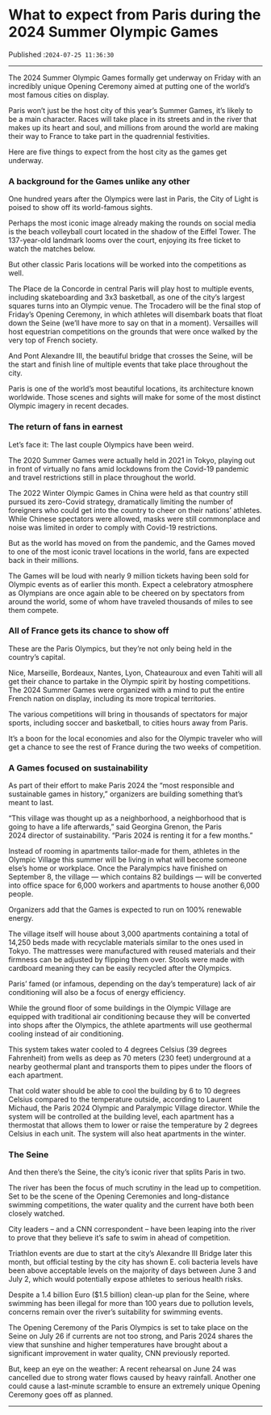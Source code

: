 # What to expect from Paris during the 2024 Summer Olympic Games

Published :`2024-07-25 11:36:30`

---

The 2024 Summer Olympic Games formally get underway on Friday with an incredibly unique Opening Ceremony aimed at putting one of the world’s most famous cities on display.

Paris won’t just be the host city of this year’s Summer Games, it’s likely to be a main character. Races will take place in its streets and in the river that makes up its heart and soul, and millions from around the world are making their way to France to take part in the quadrennial festivities.

Here are five things to expect from the host city as the games get underway.

### A background for the Games unlike any other

One hundred years after the Olympics were last in Paris, the City of Light is poised to show off its world-famous sights.

Perhaps the most iconic image already making the rounds on social media is the beach volleyball court located in the shadow of the Eiffel Tower. The 137-year-old landmark looms over the court, enjoying its free ticket to watch the matches below.

But other classic Paris locations will be worked into the competitions as well.

The Place de la Concorde in central Paris will play host to multiple events, including skateboarding and 3x3 basketball, as one of the city’s largest squares turns into an Olympic venue. The Trocadero will be the final stop of Friday’s Opening Ceremony, in which athletes will disembark boats that float down the Seine (we’ll have more to say on that in a moment). Versailles will host equestrian competitions on the grounds that were once walked by the very top of French society.

And Pont Alexandre III, the beautiful bridge that crosses the Seine, will be the start and finish line of multiple events that take place throughout the city.

Paris is one of the world’s most beautiful locations, its architecture known worldwide. Those scenes and sights will make for some of the most distinct Olympic imagery in recent decades.

### The return of fans in earnest

Let’s face it: The last couple Olympics have been weird.

The 2020 Summer Games were actually held in 2021 in Tokyo, playing out in front of virtually no fans amid lockdowns from the Covid-19 pandemic and travel restrictions still in place throughout the world.

The 2022 Winter Olympic Games in China were held as that country still pursued its zero-Covid strategy, dramatically limiting the number of foreigners who could get into the country to cheer on their nations’ athletes. While Chinese spectators were allowed, masks were still commonplace and noise was limited in order to comply with Covid-19 restrictions.

But as the world has moved on from the pandemic, and the Games moved to one of the most iconic travel locations in the world, fans are expected back in their millions.

The Games will be loud with nearly 9 million tickets having been sold for Olympic events as of earlier this month. Expect a celebratory atmosphere as Olympians are once again able to be cheered on by spectators from around the world, some of whom have traveled thousands of miles to see them compete.

### All of France gets its chance to show off

These are the Paris Olympics, but they’re not only being held in the country’s capital.

Nice, Marseille, Bordeaux, Nantes, Lyon, Chateauroux and even Tahiti will all get their chance to partake in the Olympic spirit by hosting competitions. The 2024 Summer Games were organized with a mind to put the entire French nation on display, including its more tropical territories.

The various competitions will bring in thousands of spectators for major sports, including soccer and basketball, to cities hours away from Paris.

It’s a boon for the local economies and also for the Olympic traveler who will get a chance to see the rest of France during the two weeks of competition.

### A Games focused on sustainability

As part of their effort to make Paris 2024 the “most responsible and sustainable games in history,” organizers are building something that’s meant to last.

“This village was thought up as a neighborhood, a neighborhood that is going to have a life afterwards,” said Georgina Grenon, the Paris 2024 director of sustainability. “Paris 2024 is renting it for a few months.”

Instead of rooming in apartments tailor-made for them, athletes in the Olympic Village this summer will be living in what will become someone else’s home or workplace. Once the Paralympics have finished on September 8, the village — which contains 82 buildings — will be converted into office space for 6,000 workers and apartments to house another 6,000 people.

Organizers add that the Games is expected to run on 100% renewable energy.

The village itself will house about 3,000 apartments containing a total of 14,250 beds made with recyclable materials similar to the ones used in Tokyo. The mattresses were manufactured with reused materials and their firmness can be adjusted by flipping them over. Stools were made with cardboard meaning they can be easily recycled after the Olympics.

Paris’ famed (or infamous, depending on the day’s temperature) lack of air conditioning will also be a focus of energy efficiency.

While the ground floor of some buildings in the Olympic Village are equipped with traditional air conditioning because they will be converted into shops after the Olympics, the athlete apartments will use geothermal cooling instead of air conditioning.

This system takes water cooled to 4 degrees Celsius (39 degrees Fahrenheit) from wells as deep as 70 meters (230 feet) underground at a nearby geothermal plant and transports them to pipes under the floors of each apartment.

That cold water should be able to cool the building by 6 to 10 degrees Celsius compared to the temperature outside, according to Laurent Michaud, the Paris 2024 Olympic and Paralympic Village director. While the system will be controlled at the building level, each apartment has a thermostat that allows them to lower or raise the temperature by 2 degrees Celsius in each unit. The system will also heat apartments in the winter.

### The Seine

And then there’s the Seine, the city’s iconic river that splits Paris in two.

The river has been the focus of much scrutiny in the lead up to competition. Set to be the scene of the Opening Ceremonies and long-distance swimming competitions, the water quality and the current have both been closely watched.

City leaders – and a CNN correspondent – have been leaping into the river to prove that they believe it’s safe to swim in ahead of competition.

Triathlon events are due to start at the city’s Alexandre III Bridge later this month, but official testing by the city has shown E. coli bacteria levels have been above acceptable levels on the majority of days between June 3 and July 2, which would potentially expose athletes to serious health risks.

Despite a 1.4 billion Euro ($1.5 billion) clean-up plan for the Seine, where swimming has been illegal for more than 100 years due to pollution levels, concerns remain over the river’s suitability for swimming events.

The Opening Ceremony of the Paris Olympics is set to take place on the Seine on July 26 if currents are not too strong, and Paris 2024 shares the view that sunshine and higher temperatures have brought about a significant improvement in water quality, CNN previously reported.

But, keep an eye on the weather: A recent rehearsal on June 24 was cancelled due to strong water flows caused by heavy rainfall. Another one could cause a last-minute scramble to ensure an extremely unique Opening Ceremony goes off as planned.

---

